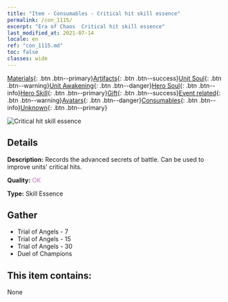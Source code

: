 ```yaml
---
title: "Item - Consumables - Critical hit skill essence"
permalink: /con_1115/
excerpt: "Era of Chaos  Critical hit skill essence"
last_modified_at: 2021-07-14
locale: en
ref: "con_1115.md"
toc: false
classes: wide
---
```

 [Materials](/Items/){: .btn .btn--primary}[Artifacts](/Items/Artifacts/){: .btn .btn--success}[Unit Soul](/Items/UnitSoul/){: .btn .btn--warning}[Unit Awakening](/Items/UnitAwakening/){: .btn .btn--danger}[Hero Soul](/Items/HeroSoul/){: .btn .btn--info}[Hero Skill](/Items/HeroSkill/){: .btn .btn--primary}[Gift](/Items/Gift/){: .btn .btn--success}[Event related](/Items/Events/){: .btn .btn--warning}[Avatars](/Items/Avatars/){: .btn .btn--danger}[Consumables](/Items/Consumables/){: .btn .btn--info}[Unknown](/Items/Unknown/){: .btn .btn--primary}

 ![Critical hit skill essence](/images/t/i_7006.png)

## Details
 **Description:** Records the advanced secrets of battle. Can be used to improve units' critical hits.

 **Quality:** <span style="color: #DA70D6">OK</span>

 **Type:** Skill Essence

## Gather

*    Trial of Angels - 7 
*    Trial of Angels - 15 
*    Trial of Angels - 30 
*    Duel of Champions 

## This item contains:

  None

